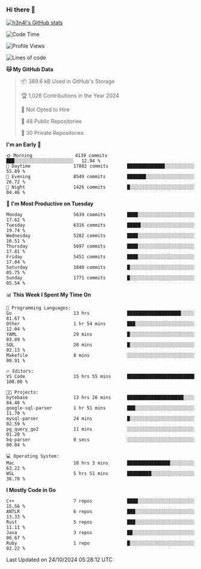 ### Hi there 👋

[![h3n4l's GitHub stats](https://github-readme-stats.vercel.app/api?username=h3n4l&count_private=true&show_icons=true&theme=radical)](https://github.com/h3n4l/github-readme-stats)

<!--START_SECTION:waka-->
![Code Time](http://img.shields.io/badge/Code%20Time-1%2C984%20hrs%2031%20mins-blue)

![Profile Views](http://img.shields.io/badge/Profile%20Views-0-blue)

![Lines of code](https://img.shields.io/badge/From%20Hello%20World%20I%27ve%20Written-12.4%20million%20lines%20of%20code-blue)

**🐱 My GitHub Data** 

> 📦 389.6 kB Used in GitHub's Storage 
 > 
> 🏆 1,026 Contributions in the Year 2024
 > 
> 🚫 Not Opted to Hire
 > 
> 📜 48 Public Repositories 
 > 
> 🔑 30 Private Repositories 
 > 
**I'm an Early 🐤** 

```text
🌞 Morning                4139 commits        ███░░░░░░░░░░░░░░░░░░░░░░   12.94 % 
🌆 Daytime                17882 commits       ██████████████░░░░░░░░░░░   55.89 % 
🌃 Evening                8549 commits        ███████░░░░░░░░░░░░░░░░░░   26.72 % 
🌙 Night                  1426 commits        █░░░░░░░░░░░░░░░░░░░░░░░░   04.46 % 
```
📅 **I'm Most Productive on Tuesday** 

```text
Monday                   5639 commits        ████░░░░░░░░░░░░░░░░░░░░░   17.62 % 
Tuesday                  6316 commits        █████░░░░░░░░░░░░░░░░░░░░   19.74 % 
Wednesday                5282 commits        ████░░░░░░░░░░░░░░░░░░░░░   16.51 % 
Thursday                 5697 commits        ████░░░░░░░░░░░░░░░░░░░░░   17.81 % 
Friday                   5451 commits        ████░░░░░░░░░░░░░░░░░░░░░   17.04 % 
Saturday                 1840 commits        █░░░░░░░░░░░░░░░░░░░░░░░░   05.75 % 
Sunday                   1771 commits        █░░░░░░░░░░░░░░░░░░░░░░░░   05.54 % 
```


📊 **This Week I Spent My Time On** 

```text
💬 Programming Languages: 
Go                       13 hrs              ████████████████████░░░░░   81.67 % 
Other                    1 hr 54 mins        ███░░░░░░░░░░░░░░░░░░░░░░   12.04 % 
YAML                     29 mins             █░░░░░░░░░░░░░░░░░░░░░░░░   03.09 % 
SQL                      20 mins             █░░░░░░░░░░░░░░░░░░░░░░░░   02.13 % 
Makefile                 8 mins              ░░░░░░░░░░░░░░░░░░░░░░░░░   00.91 % 

🔥 Editors: 
VS Code                  15 hrs 55 mins      █████████████████████████   100.00 % 

🐱‍💻 Projects: 
bytebase                 13 hrs 26 mins      █████████████████████░░░░   84.46 % 
google-sql-parser        1 hr 51 mins        ███░░░░░░░░░░░░░░░░░░░░░░   11.70 % 
mysql-parser             24 mins             █░░░░░░░░░░░░░░░░░░░░░░░░   02.59 % 
pg_query_go2             11 mins             ░░░░░░░░░░░░░░░░░░░░░░░░░   01.20 % 
bq-parser                0 secs              ░░░░░░░░░░░░░░░░░░░░░░░░░   00.04 % 

💻 Operating System: 
Mac                      10 hrs 3 mins       ████████████████░░░░░░░░░   63.22 % 
WSL                      5 hrs 51 mins       █████████░░░░░░░░░░░░░░░░   36.78 % 
```

**I Mostly Code in Go** 

```text
C++                      7 repos             ████░░░░░░░░░░░░░░░░░░░░░   15.56 % 
ANTLR                    6 repos             ███░░░░░░░░░░░░░░░░░░░░░░   13.33 % 
Rust                     5 repos             ███░░░░░░░░░░░░░░░░░░░░░░   11.11 % 
Java                     3 repos             ██░░░░░░░░░░░░░░░░░░░░░░░   06.67 % 
Ruby                     1 repo              █░░░░░░░░░░░░░░░░░░░░░░░░   02.22 % 
```




 Last Updated on 24/10/2024 05:28:12 UTC
<!--END_SECTION:waka-->

